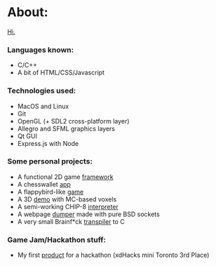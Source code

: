 # About:
[Hi.](https://jzj-personal.herokuapp.com/)
### Languages known:
- C/C++
- A bit of HTML/CSS/Javascript
### Technologies used:
- MacOS and Linux
- Git
- OpenGL (+ SDL2 cross-platform layer)
- Allegro and SFML graphics layers
- Qt GUI
- Express.js with Node
### Some personal projects:
- A functional 2D game [framework](https://github.com/return0jz/framework2d)
- A chesswallet [app](https://github.com/return0jz/chesswallet)
- A flappybird-like [game](https://github.com/return0jz/wallbird)
- A 3D [demo](https://github.com/return0jz/badmc) with MC-based voxels
- A semi-working CHIP-8 [interpreter](https://github.com/return0jz/buggedchip8)
- A webpage [dumper](https://github.com/return0jz/baddumper) made with pure BSD sockets
- A very small Brainf*ck [transpiler](https://github.com/return0jz/brainf-ctranspiler) to C
### Game Jam/Hackathon stuff:
- My first [product](https://github.com/return0jz/xdhack) for a hackathon (xdHacks mini Toronto 3rd Place)

